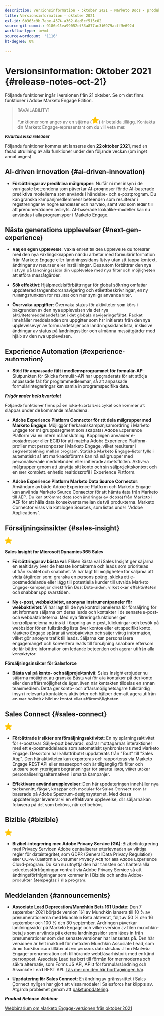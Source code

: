 ```yaml
---
description: Versionsinformation - oktober 2021 - Marketo Docs - produktdokumentation
title: Versionsinformation - oktober 2021
exl-id: 6b363c9b-7abe-4576-a362-0ad5cf515c02
source-git-commit: 9186e15ea99052ef83a877ac336979acff5e692d
workflow-type: tm+mt
source-wordcount: '1116'
ht-degree: 0%

---
```


# Versionsinformation: Oktober 2021 {#release-notes-oct-21}

Följande funktioner ingår i versionen från 21 oktober. Se om det finns funktioner i Adobe Marketo Engage Edition.

>[!AVAILABILITY]
>
>Funktioner som anges av en stjärna (![](assets/yellow-star.png)) är betalda tillägg. Kontakta din Marketo Engage-representant om du vill veta mer.

**_Kvartalsvisa releaser_**

Följande funktioner kommer att lanseras den **22 oktober 2021**, med en fasad utrullning av alla funktioner under den följande veckan (om inget annat anges).

## AI-driven innovation {#ai-driven-innovation}

* **Förbättringar av prediktiva målgrupper**: Nu får ni mer insyn i de vanligaste beteendena som påverkar AI-prognoser för de AI-baserade prediktiva modellerna som används i händelse- och e-postprogram. Du kan granska kampanjmedlemmens beteenden som resulterar i registreringar av högre händelser och närvaro, samt vad som leder till att prenumerationen avbryts. AI-baserade lookalike-modeller kan nu användas i alla programtyper i Marketo Engage.

## Nästa generations upplevelser {#next-gen-experience}

* **Välj en egen upplevelse**: Växla enkelt till den upplevelse du föredrar med den nya växlingsknappen när du arbetar med formulärinformation från Marketo Engage eller landningssidans listvy utan att tappa kontext, ändringar av resurser eller inställningar. Dessutom förbättrar den nya listvyn på landningssidor din upplevelse med nya filter och möjligheten att utföra massåtgärder.

* **Sök effektivt**: Hjälpmedelsförbättringar för global sökning omfattar uppdaterad tangentbordsnavigering och etikettbeskrivningar, en ny rullningsfunktion för resultat och mer synliga använda filter.

* **Övervaka uppgifter**: Övervaka status för aktiviteter som körs i bakgrunden av den nya upplevelsen via det nya aktivitetsmeddelandefältet i det globala navigeringsfältet. Facket innehåller meddelanden om uppgifter som har initierats från den nya upplevelsevyn av formulärdetaljer och landningssidans lista, inklusive ändringar av status på landningssidor och allmänna massåtgärder med hjälp av den nya upplevelsen.

## Experience Automation {#experience-automation}

* **Stöd för anpassade fält i medlemsprogrammet för formulär-API**: Slutpunkten för Skicka formulär-API har uppgraderats för att stödja anpassade fält för programmedlemmar, så att anpassade formulärintegreringar kan samla in programspecifika data.

**_Frigör under hela kvartalet_**

Följande funktioner finns på en icke-kvartalsvis cykel och kommer att släppas under de kommande månaderna.

* **Adobe Experience Platform Connector för att dela målgrupper med Marketo Engage**: Möjliggör flerkanalskampanjsamordning i Marketo Engage för målgruppssegment som skapats i Adobe Experience Platform via en intern målanslutning. Kopplingen använder e-postadresser eller ECID för att matcha Adobe Experience Platform-profiler mot personposter i Marketo Engage, vilket resulterar i segmentdelning mellan program. Statiska Marketo Engage-listor fylls i automatiskt så att marknadsförarna kan nå målgrupper med personaliserade meddelanden eller initierade arbetsflöden. Aktivera målgrupper genom att utnyttja sitt konto och sin säljprojektskontext och en mer komplett, enhetlig realtidsprofil i Experience Platform.

* **Adobe Experience Platform Marketo Data Source Connector**: Användare av både Adobe Experience Platform och Marketo Engage kan använda Marketo Source Connector för att hämta data från Marketo till AEP. Du kan strömma data (och ändringar av dessa) från Marketo i AEP för att hålla data konsekventa mellan de två produkterna. Marketo Connector visas via katalogen Sources, som listas under &quot;Adobe Applications&quot;.

## Försäljningsinsikter {#sales-insight}

![(stjärna)](assets/yellow-star.png)

**Sales Insight for Microsoft Dynamics 365 Sales**

* **Förbättringar av bästa val**: Fliken Bästa val i Sales Insight ger säljarna en realtidsvy över de hetaste kontakterna och leads som prioriteras utifrån kvalitet och snabbhet. Vi har lagt till möjligheten för säljarna att vidta åtgärder, som: granska en persons poäng, skicka ett e-postmeddelande eller lägg till potentiella kunder till utvalda Marketo Engage-kampanjer direkt från Best Bets-sidan, vilket ökar effektiviteten och snabbar upp svarstiden.

* **Ny e-post, webbaktivitet, anonyma instrumentpaneler för webbaktivitet**: Vi har lagt till de nya kontrollpanelerna för försäljning för att informera säljarna om deras leads och kontakter i de senaste e-post- och webbaktiviteterna. Med nya filtreringsfunktioner ger kontrollpanelerna nu insikt i öppning av e-post, klickningar och besök på webbsidor för en fullständig lista över konton eller ett specifikt konto. Marketo Engage spårar all webbaktivitet och säljer viktig information, vilket gör anonym trafik till leads. Säljarna kan personalisera engagemanget och konvertera leads till försäljning snabbare eftersom de får bättre information om ledande beteenden och agerar utifrån alla kontaktytor.

**Försäljningsinsikter för Salesforce**

* **Bästa val på konto- och säljprojektsnivå**: Sales Insight erbjuder nu säljarna möjlighet att granska Bästa val för alla kontakter på det konto eller den affärsmöjlighet de äger, även när kontakten tilldelas en annan teammedlem. Detta ger konto- och affärsmöjlighetsägare fullständig insyn i relevanta kontakters aktiviteter och hjälper dem att agera utifrån en mer holistisk bild av kontot eller affärsmöjligheten.

## Sales Connect {#sales-connect}

![(stjärna)](assets/yellow-star.png)

* **Förbättrade insikter om försäljningsaktivitet**: En ny spårningsaktivitet för e-postsvar, Sälje-post besvarad, spårar mottagarnas interaktioner med ett e-postmeddelande som automatiskt synkroniseras med Marketo Engage. Dessutom har källattributet uppdaterats från &quot;Tout&quot; till &quot;Sales App&quot;. Den här aktiviteten kan exporteras och rapporteras via Marketo Engage REST API eller massexport och är tillgänglig för filter och utlösare som ytterligare begränsningar för smarta listor, vilket utökar personaliseringsalternativen i smarta kampanjer.

* **Effektivare användarupplevelser**: Den här uppdateringen innehåller nya teckensnitt, färger, knappar och moduler för Sales Connect som är baserade på Adobe Spectrum-designsystemet. Med dessa uppdateringar levererar vi en effektivare upplevelse, där säljarna kan fokusera på det som behövs, när det behövs.

## Bizible {#bizible}

![](assets/yellow-star.png)

* **Bizibel-integrering med Adobe Privacy Service (GA)**: Bizibelintegrering med Privacy Servicen Adobe centraliserar efterlevnaden av viktiga regler för dataintegritet, som GDPR (General Data Privacy Regulation) eller CCPA (California Consumer Privacy Act) för alla Adobe Experience Cloud-program. Du kan nu utnyttja den här tjänsten och hantera alla sekretessförfrågningar centralt via Adobe Privacy Service så att ändringsförfrågningar som kommer in i Bizible och andra Adobe-produkter återspeglas i alla program.

## Meddelanden {#announcements}

* **Associate Lead Deprecation/Munchkin Beta 161 Update**: Den 7 september 2021 började version 161 av Munchkin lansera till 10 % av prenumerationerna med Munchkin Beta aktiverat, följt av 50 % den 16 september och 100 % den 30 september. Ändringen påverkar landningssidor på Marketo Engage och vilken version av filen munchkin-beta.js som används på externa landningssidor som läses in från prenumerationer som den senaste versionen har lanserats på. Den här versionen är helt inaktuell för metoden Munchkin Associate Lead, som är en funktion som tillåter att en persons data skickas till en Marketo Engage-prenumeration och tillhörande webbläsarhistorik med en känd personpost. Associate Lead tas bort till förmån för mer moderna och säkra alternativ, som Forms JS API, API:t för formulärsändning och Associate Lead REST API. [Läs mer om den här borttagningen här](https://developers.marketo.com/blog/deprecation-of-munchkin-associate-lead-method/).

* **Uppdatering för Sales Connect**: En ändring av gränssnittet i Sales Connect nyligen har gjort att vissa modaler i Salesforce har klippts av. Åtgärda problemet genom att [paketuppdatering](/help/marketo/product-docs/marketo-sales-connect/crm/salesforce-customization/sales-connect-customizations-for-crm.md).

**_Product Release Webinar_**

[Webbinarium om Marketo Engage-versionen från oktober 2021](https://engage.marketo.com/October_Release_Webinar_On-Demand.html)
